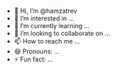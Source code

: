 - 👋 Hi, I’m @hamzatrev
- 👀 I’m interested in ...
- 🌱 I’m currently learning ...
- 💞️ I’m looking to collaborate on ...
- 📫 How to reach me ...
- 😄 Pronouns: ...
- ⚡ Fun fact: ...

<!---
hamzatrev/hamzatrev is a ✨ special ✨ repository because its `README.md` (this file) appears on your GitHub profile.
You can click the Preview link to take a look at your changes.
--->
